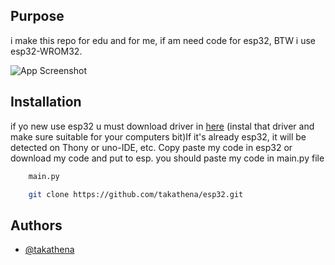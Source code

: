 
## Purpose 

i make this repo for edu and for me, if am need code for esp32,
BTW i use esp32-WROM32.

![App Screenshot](https://quartzcomponents.com/cdn/shop/products/ESP32S-Board_1200x1200.jpg?v=1654673368)


## Installation

if yo new use esp32 u must download driver in [here](https://github.com/takathena/esp32driver) (instal that driver and make sure suitable for your computers bit)If it's already esp32, it will be detected on Thony or uno-IDE, etc. Copy paste my code in esp32 or download my code and put to esp. you should paste my code in main.py file 

```bash
    main.py
```

```bash
    git clone https://github.com/takathena/esp32.git
```
    
## Authors

- [@takathena](https://www.github.com/takathena)

